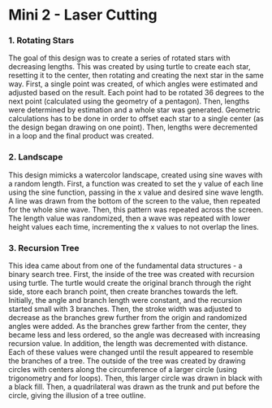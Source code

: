# Mini 2 - Laser Cutting

### 1. Rotating Stars
The goal of this design was to create a series of rotated stars with decreasing lengths. This was created by using turtle to create each star, resetting it to the center, then rotating and creating the next star in the same way. First, a single point was created, of which angles were estimated and adjusted based on the result. Each point had to be rotated 36 degrees to the next point (calculated using the geometry of a pentagon). Then, lengths were determined by estimation and a whole star was generated. Geometric calculations has to be done in order to offset each star to a single center (as the design began drawing on one point). Then, lengths were decremented in a loop and the final product was created.
### 2. Landscape
This design mimicks a watercolor landscape, created using sine waves with a random length. First, a function was created to set the y value of each line using the sine function, passing in the x value and desired sine wave length. A line was drawn from the bottom of the screen to the value, then repeated for the whole sine wave. Then, this pattern was repeated across the screen. The length value was randomized, then a wave was repeated with lower height values each time, incrementing the x values to not overlap the lines.
### 3. Recursion Tree
This idea came about from one of the fundamental data structures - a binary search tree. First, the inside of the tree was created with recursion using turtle. The turtle would create the original branch through the right side, store each branch point, then create branches towards the left. Initially, the angle and branch length were constant, and the recursion started small with 3 branches. Then, the stroke width was adjusted to decrease as the branches grew further from the origin and randomized angles were added. As the branches grew farther from the center, they became less and less ordered, so the angle was decreased with increasing recursion value. In addition, the length was decremented with distance. Each of these values were changed until the result appeared to resemble the branches of a tree.
The outside of the tree was created by drawing circles with centers along the circumference of a larger circle (using trigonometry and for loops). Then, this larger circle was drawn in black with a black fill. Then, a quadrilateral was drawn as the trunk and put before the circle, giving the illusion of a tree outline.
